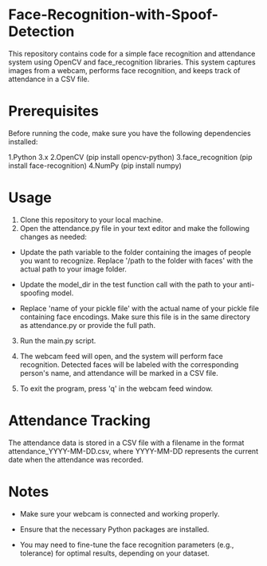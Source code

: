 # Face-Recognition-with-Spoof-Detection
This repository contains code for a simple face recognition and attendance system using OpenCV and face_recognition libraries. This system captures images from a webcam, performs face recognition, and keeps track of attendance in a CSV file.

# Prerequisites
Before running the code, make sure you have the following dependencies installed:

1.Python 3.x
2.OpenCV (pip install opencv-python)
3.face_recognition (pip install face-recognition)
4.NumPy (pip install numpy)

# Usage
1. Clone this repository to your local machine.
2. Open the attendance.py file in your text editor and make the following changes as needed:

 - Update the path variable to the folder containing the images of people you want to recognize. Replace '/path to the folder with faces' with the actual path to your image folder.

- Update the model_dir in the test function call with the path to your anti-spoofing model.

- Replace 'name of your pickle file' with the actual name of your pickle file containing face encodings. Make sure this file is in the same directory as attendance.py or provide the full path.

3. Run the main.py script.

4. The webcam feed will open, and the system will perform face recognition. Detected faces will be labeled with the corresponding person's name, and attendance will be marked in a CSV file.

5. To exit the program, press 'q' in the webcam feed window.

# Attendance Tracking
The attendance data is stored in a CSV file with a filename in the format attendance_YYYY-MM-DD.csv, where YYYY-MM-DD represents the current date when the attendance was recorded.

# Notes
- Make sure your webcam is connected and working properly.

- Ensure that the necessary Python packages are installed.

- You may need to fine-tune the face recognition parameters (e.g., tolerance) for optimal results, depending on your dataset.


